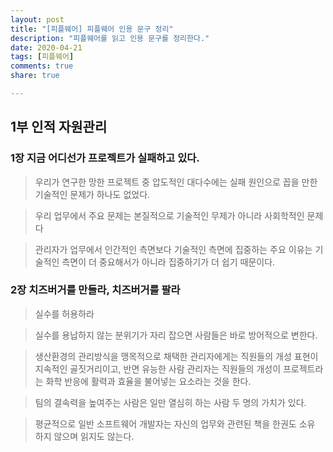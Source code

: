 ```yaml
---
layout: post
title: "[피플웨어] 피플웨어 인용 문구 정리"
description: "피플웨어를 읽고 인용 문구를 정리한다."
date: 2020-04-21
tags: [피플웨어]
comments: true
share: true

---
```


## 1부 인적 자원관리

### 1장 지금 어디선가 프로젝트가 실패하고 있다.

> 우리가 연구한 망한 프로젝트 중 압도적인 대다수에는 실패 원인으로 꼽을 만한 기술적인 문제가 하나도 없었다.



> 우리 업무에서 주요 문제는 본질적으로 기술적인 무제가 아니라 사회학적인 문제다



> 관리자가 업무에서 인간적인 측면보다 기술적인 측면에 집중하는 주요 이유는 기술적인 측면이 더 중요해서가 아니라 집중하기가 더 쉽기 때문이다.



### 2장 치즈버거를 만들라, 치즈버거를 팔라

> 실수를 허용하라



> 실수를 용납하지 않는 분위기가 자리 잡으면 사람들은 바로 방어적으로 변한다.



> 생산환경의 관리방식을 맹목적으로 채택한 관리자에게는 직원들의 개성 표현이 지속적인 골짓거리이고, 반면 유능한 사람 관리자는 직원들의 개성이 프로젝트라는 화학 반응에 활력과 효율을 불어넣는 요소라는 것을 한다.



> 팀의 결속력을 높여주는 사람은 일만 열심히 하는 사람 두 명의 가치가 있다.



> 평균적으로 일반 소프트웨어 개발자는 자신의 업무와 관련된 책을 한권도 소유 하지 않으며 읽지도 않는다.